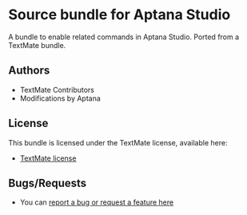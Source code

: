 # Source bundle for Aptana Studio

A bundle to enable related commands in Aptana Studio. Ported from a TextMate bundle.

## Authors

* TextMate Contributors
* Modifications by Aptana

## License

This bundle is licensed under the TextMate license, available here:

* [TextMate license](http://svn.textmate.org/trunk/LICENSE)

## Bugs/Requests

* You can [report a bug or request a feature here](http://github.com/aptana/source.ruble/issues)